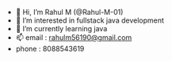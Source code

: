 - 👋 Hi, I’m Rahul M (@Rahul-M-01)
- 👀 I’m interested in fullstack java development
- 🌱 I’m currently learning java
- 📫 email : rahulm56190@gmail.com
- phone : 8088543619
